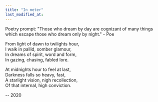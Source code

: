 ```yaml
---
title: "In meter"
last_modified_at:
---  
```


Poetry prompt: "Those who dream by day are cognizant of many things which escape those who dream only by night." - Poe


  
From light of dawn to twilights hour, <br/>
I walk in pallid, somber glamour, <br/>
In dreams of spirit, word and form, <br/>
In gazing, chasing, fabled lore. <br/>


At midnights hour to feel at last, <br/>
Darkness falls so heavy, fast, <br/>
A starlight vision, nigh recollection, <br/>
Of that internal, high conviction.

-- 2020


